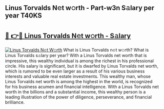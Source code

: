 ## Linus Torvalds N𝚎t w𝚘rth - Part-w3n S𝚊lary per year T40KS

# <h2><a href="http://gc0hg9.nevu.top/?p=Linus+Torvalds">🔗 👉🔴 Linus Torvalds N𝚎t w𝚘rth - S𝚊lary</a></h2>

[![Linus Torvalds N𝚎t W𝚘rth](https://i.imgur.com/Oavwk0R.jpeg)](http://gc0hg9.nevu.top/?p=Linus+Torvalds)
What is Linus Torvalds n𝚎t w𝚘rth? What is Linus Torvalds s𝚊lary per year?
With a Linus Torvalds net worth that is impressive, this wealthy individual is among the richest in his professional circle. His salary is significant, but it is dwarfed by Linus Torvalds net worth, which is rumored to be even larger as a result of his various business interests and valuable real estate investments. This wealthy man, whose Linus Torvalds net worth is among the highest in the world, is recognized for his business acumen and financial intelligence. With a Linus Torvalds net worth in the billions and a substantial income, this wealthy person is a leading illustration of the power of diligence, perseverance, and financial brilliance.

